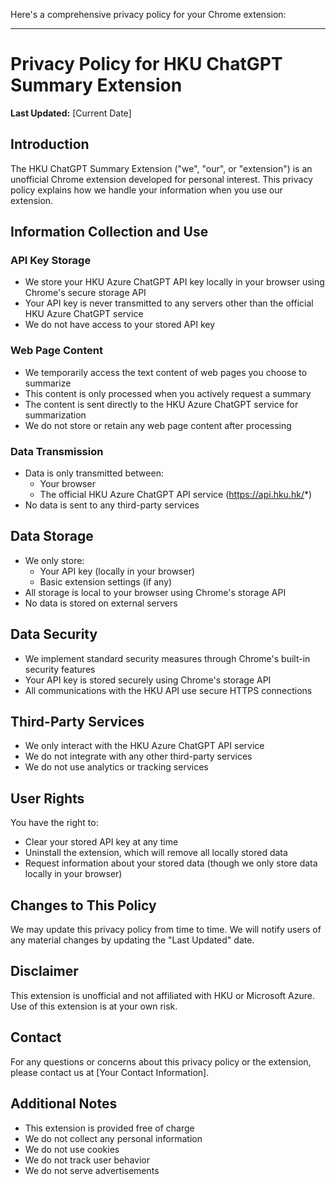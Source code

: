 

Here's a comprehensive privacy policy for your Chrome extension:

---

# Privacy Policy for HKU ChatGPT Summary Extension

**Last Updated:** [Current Date]

## Introduction
The HKU ChatGPT Summary Extension ("we", "our", or "extension") is an unofficial Chrome extension developed for personal interest. This privacy policy explains how we handle your information when you use our extension.

## Information Collection and Use

### API Key Storage
- We store your HKU Azure ChatGPT API key locally in your browser using Chrome's secure storage API
- Your API key is never transmitted to any servers other than the official HKU Azure ChatGPT service
- We do not have access to your stored API key

### Web Page Content
- We temporarily access the text content of web pages you choose to summarize
- This content is only processed when you actively request a summary
- The content is sent directly to the HKU Azure ChatGPT service for summarization
- We do not store or retain any web page content after processing

### Data Transmission
- Data is only transmitted between:
  - Your browser
  - The official HKU Azure ChatGPT API service (https://api.hku.hk/*)
- No data is sent to any third-party services

## Data Storage
- We only store:
  - Your API key (locally in your browser)
  - Basic extension settings (if any)
- All storage is local to your browser using Chrome's storage API
- No data is stored on external servers

## Data Security
- We implement standard security measures through Chrome's built-in security features
- Your API key is stored securely using Chrome's storage API
- All communications with the HKU API use secure HTTPS connections

## Third-Party Services
- We only interact with the HKU Azure ChatGPT API service
- We do not integrate with any other third-party services
- We do not use analytics or tracking services

## User Rights
You have the right to:
- Clear your stored API key at any time
- Uninstall the extension, which will remove all locally stored data
- Request information about your stored data (though we only store data locally in your browser)

## Changes to This Policy
We may update this privacy policy from time to time. We will notify users of any material changes by updating the "Last Updated" date.

## Disclaimer
This extension is unofficial and not affiliated with HKU or Microsoft Azure. Use of this extension is at your own risk.

## Contact
For any questions or concerns about this privacy policy or the extension, please contact us at [Your Contact Information].

## Additional Notes
- This extension is provided free of charge
- We do not collect any personal information
- We do not use cookies
- We do not track user behavior
- We do not serve advertisements


